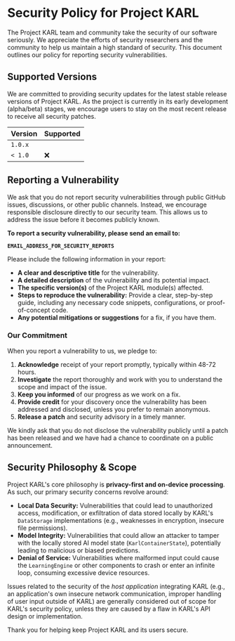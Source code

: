 # Security Policy for Project KARL

The Project KARL team and community take the security of our software seriously. We appreciate the efforts of security researchers and the community to help us maintain a high standard of security. This document outlines our policy for reporting security vulnerabilities.

## Supported Versions

We are committed to providing security updates for the latest stable release versions of Project KARL. As the project is currently in its early development (alpha/beta) stages, we encourage users to stay on the most recent release to receive all security patches.

| Version | Supported            |
| ------- | ------------------   |
| `1.0.x` |                      |
| `< 1.0` | :x:                  |

## Reporting a Vulnerability

We ask that you do not report security vulnerabilities through public GitHub issues, discussions, or other public channels. Instead, we encourage responsible disclosure directly to our security team. This allows us to address the issue before it becomes publicly known.

**To report a security vulnerability, please send an email to:**

**`EMAIL_ADDRESS_FOR_SECURITY_REPORTS`**

Please include the following information in your report:

* **A clear and descriptive title** for the vulnerability.
* **A detailed description** of the vulnerability and its potential impact.
* **The specific version(s)** of the Project KARL module(s) affected.
* **Steps to reproduce the vulnerability:** Provide a clear, step-by-step guide, including any necessary code snippets, configurations, or proof-of-concept code.
* **Any potential mitigations or suggestions** for a fix, if you have them.

### Our Commitment

When you report a vulnerability to us, we pledge to:

1. **Acknowledge** receipt of your report promptly, typically within 48-72 hours.
2. **Investigate** the report thoroughly and work with you to understand the scope and impact of the issue.
3. **Keep you informed** of our progress as we work on a fix.
4. **Provide credit** for your discovery once the vulnerability has been addressed and disclosed, unless you prefer to remain anonymous.
5. **Release a patch** and security advisory in a timely manner.

We kindly ask that you do not disclose the vulnerability publicly until a patch has been released and we have had a chance to coordinate on a public announcement.

## Security Philosophy & Scope

Project KARL's core philosophy is **privacy-first and on-device processing**. As such, our primary security concerns revolve around:

* **Local Data Security:** Vulnerabilities that could lead to unauthorized access, modification, or exfiltration of data stored locally by KARL's `DataStorage` implementations (e.g., weaknesses in encryption, insecure file permissions).
* **Model Integrity:** Vulnerabilities that could allow an attacker to tamper with the locally stored AI model state (`KarlContainerState`), potentially leading to malicious or biased predictions.
* **Denial of Service:** Vulnerabilities where malformed input could cause the `LearningEngine` or other components to crash or enter an infinite loop, consuming excessive device resources.

Issues related to the security of the *host application* integrating KARL (e.g., an application's own insecure network communication, improper handling of user input outside of KARL) are generally considered out of scope for KARL's security policy, unless they are caused by a flaw in KARL's API design or implementation.

Thank you for helping keep Project KARL and its users secure.
